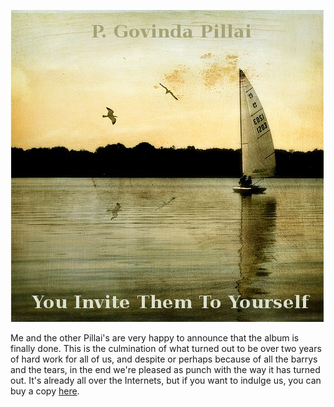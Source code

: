 <!--
.. title: You Invite Them To Yourself
.. slug: you-invite-them-to-yourself
.. date: 2009-03-01 23:24:57-06:00
.. tags: Personal
.. category: Personal
.. link: 
.. description: 
.. type: text
-->


[![Cover Art](/files/2009/03/cover.jpg)](http://www.facebook.com/photo.php?pid=2212211&id=589628893)

Me and the other Pillai's are very happy to announce that the album is
finally done. This is the culmination of what turned out to be over two
years of hard work for all of us, and despite or perhaps because of all
the barrys and the tears, in the end we're pleased as punch with the way
it has turned out. It's already all over the Internets, but if you want
to indulge us, you can buy a copy
[here](http://www.facebook.com/photo.php?pid=2212211&id=589628893).